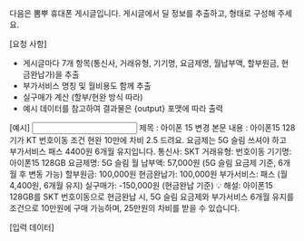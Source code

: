 다음은 뽐뿌 휴대폰 게시글입니다.
게시글에서 딜 정보를 추출하고, 형태로 구성해 주세요.  

[요청 사항]
- 게시글마다 7개 항목(통신사, 거래유형, 기기명, 요금제명, 월납부액, 할부원금, 현금완납가)을 추출  
- 부가서비스 명칭 및 월비용도 함께 추출
- 실구매가 계산 (할부/현완 방식 따라)
- 예시 데이터를 참고하여 결과물은 {output} 포맷에 따라 출력

[예시]
<input>
제목 : 아이폰 15 변경
본문 내용 : 아이폰15 128기가 KT 번호이동 조건 현완 10만에 차비 2.5 드려요. 요금제는 5G 슬림 쓰셔야 하고 부가서비스 패스 4400원 6개월 유지입니다.
</input>
<output>
통신사: SKT
거래유형: 번호이동
기기명: 아이폰15 128GB
요금제명: 5G 슬림
월 납부액: 57,000원 (5G 슬림 요금제 기준, 6개월 후 변동 가능)
할부원금: 100,000원
현금완납가: 100,000원
부가서비스: 패스 (월 4,400원, 6개월 유지)
실구매가: -150,000원 (현금완납 기준)
💡 해설: 아이폰15 128GB를 SKT 번호이동으로 현금완납 시, 5G 슬림 요금제와 부가서비스 6개월 유지를 조건으로 10만원에 구매 가능하며, 25만원의 차비를 받을 수 있습니다.
</output>

[입력 데이터]